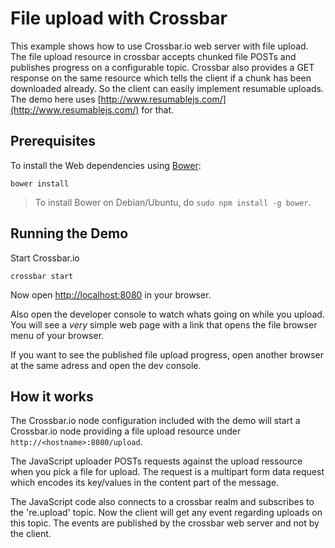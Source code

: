 # File upload with Crossbar

This example shows how to use Crossbar.io web server with file upload. The file upload resource in crossbar accepts chunked file POSTs and publishes progress on a configurable topic. Crossbar also provides a GET response on the same resource which tells the client if a chunk has been downloaded already. So the client can easily implement resumable uploads. The demo here uses [http://www.resumablejs.com/](http://www.resumablejs.com/) for that.

## Prerequisites

To install the Web dependencies using [Bower](http://bower.io/):

```console
bower install
```

> To install Bower on Debian/Ubuntu, do `sudo npm install -g bower`.


## Running the Demo

Start Crossbar.io

```console
crossbar start
```

Now open [http://localhost:8080](http://localhost:8080) in your browser.

Also open the developer console to watch whats going on while you upload.
You will see a *very* simple web page with a link that opens the file browser menu of your browser. 

If you want to see the published file upload progress, open another browser at the same adress and open the dev console. 

## How it works

The Crossbar.io node configuration included with the demo will start a Crossbar.io node providing a file upload resource under `http://<hostname>:8080/upload`.

The JavaScript uploader POSTs requests against the upload ressource when you pick a file for upload. The request is a multipart form data request which encodes its key/values in the content part of the message. 

The JavaScript code also connects to a crossbar realm and subscribes to the 're.upload' topic. Now the client will get any event regarding uploads on this topic. The events are published by the crossbar web server and not by the client. 
